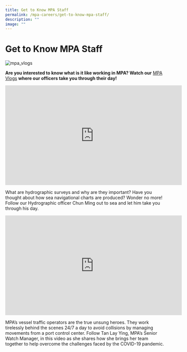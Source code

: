```yaml
---
title: Get to Know MPA Staff
permalink: /mpa-careers/get-to-know-mpa-staff/
description: ""
image: ""
---
```

Get to Know MPA Staff
=====================

![mpa_vlogs](https://www.mpa.gov.sg/images/mpalibraries/mpa-library/events-careers/mpa_vlogs.jpg?sfvrsn=fe27dae5_2 "mpa_vlogs")

**Are you interested to know what is it like working in MPA? Watch our**&nbsp;[](https://youtube.com/playlist?list=PLtnss4Yyvyab2-1BVrpaFzzMPnSvsY760)[MPA Vlogs](https://youtube.com/playlist?list=PLtnss4Yyvyab2-1BVrpaFzzMPnSvsY760)&nbsp;**where our officers take you through their day!**

<iframe allowfullscreen="" allow="accelerometer; autoplay; clipboard-write; encrypted-media; gyroscope; picture-in-picture; web-share" frameborder="0" title="YouTube video player" src="https://www.youtube.com/embed/YyEzltFo6js?si=LYNZ41j6GtvHPf3g" height="315" width="560"></iframe>

What are hydrographic surveys and why are they important? Have you thought about how sea navigational charts are produced? Wonder no more! Follow our Hydrographic officer Chun Ming out to sea and let him take you through his day.

<iframe allowfullscreen="" allow="accelerometer; autoplay; clipboard-write; encrypted-media; gyroscope; picture-in-picture; web-share" frameborder="0" title="YouTube video player" src="https://www.youtube.com/embed/IC__7Lw5Itk?si=DKLatB34jIvaO3Kc" height="315" width="560"></iframe>

MPA’s vessel traffic operators are the true unsung heroes. They work tirelessly behind the scenes 24/7 a day to avoid collisions by managing movements from a port control center. Follow Tan Lay Ying, MPA’s Senior Watch Manager, in this video as she shares how she brings her team together to help overcome the challenges faced by the COVID-19 pandemic.